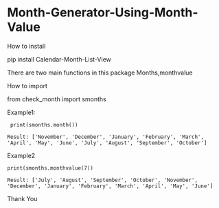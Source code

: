 # Month-Generator-Using-Month-Value


How to install

pip install Calendar-Month-List-View


There are two main functions in this package Months,monthvalue

How to import

from check_month import smonths

Example1:

     print(smonths.month())

    Result: ['November', 'December', 'January', 'February', 'March', 'April', 'May', 'June', 'July', 'August', 'September', 'October']


Example2

    print(smonths.monthvalue(7))

    Result: ['July', 'August', 'September', 'October', 'November', 'December', 'January', 'February', 'March', 'April', 'May', 'June']


Thank You
